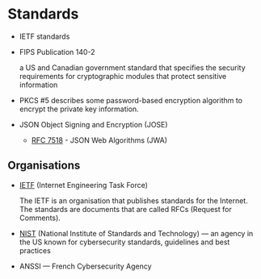 # Standards

* IETF standards

* FIPS Publication 140-2

  a US and Canadian government standard that specifies the security requirements for cryptographic modules that protect sensitive information
 
* PKCS #5 describes some password-based encryption algorithm to encrypt the private key information.
* JSON Object Signing and Encryption (JOSE)
  * [RFC 7518](https://datatracker.ietf.org/doc/html/rfc7518) - JSON Web Algorithms (JWA)

## Organisations

* [IETF](https://www.ietf.org/) (Internet Engineering Task Force)

  The IETF is an organisation that publishes standards for the Internet. The standards are documents that are called RFCs (Request for Comments).
  
* [NIST](https://en.wikipedia.org/wiki/National_Institute_of_Standards_and_Technology) (National Institute of Standards and Technology) — an agency in the US known for cybersecurity standards, guidelines and best practices

* ANSSI — French Cybersecurity Agency
